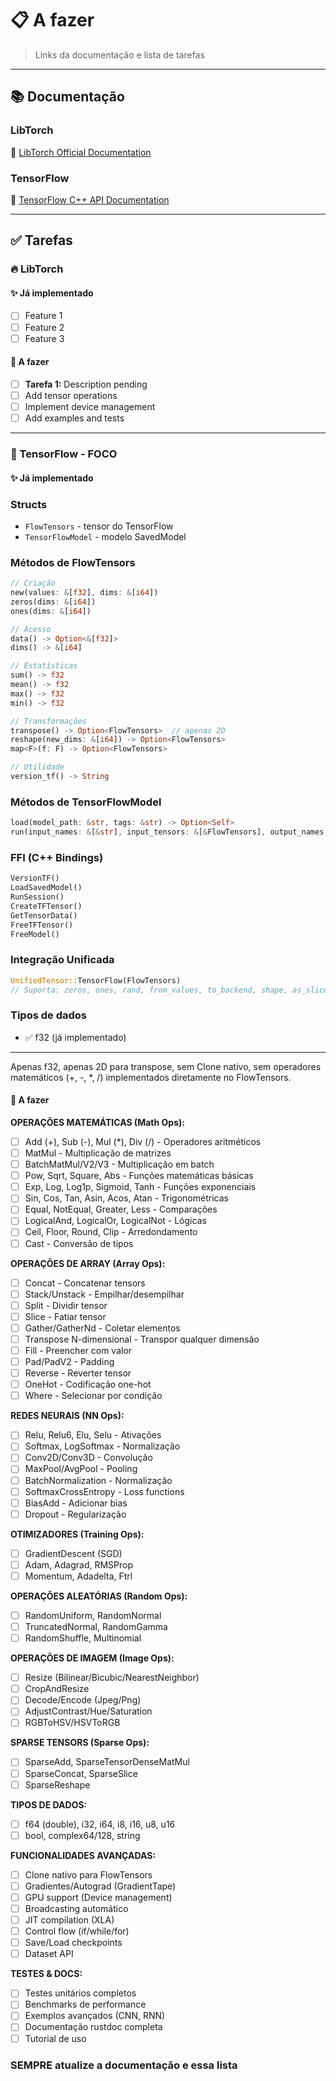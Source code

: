 # 📋 A fazer

> Links da documentação e lista de tarefas

---

## 📚 Documentação

### LibTorch

🔗 [LibTorch Official Documentation](https://pytorch.org/cppdocs/)

### TensorFlow

🔗 [TensorFlow C++ API Documentation](https://www.tensorflow.org/api_docs/cc)

---

## ✅ Tarefas

### 🔥 LibTorch

#### ✨ Já implementado

- [ ] Feature 1
- [ ] Feature 2
- [ ] Feature 3

#### 🚀 A fazer

- [ ] **Tarefa 1:** Description pending
- [ ] Add tensor operations
- [ ] Implement device management
- [ ] Add examples and tests

---

### 🌊 TensorFlow - FOCO

#### ✨ Já implementado

### **Structs**
- `FlowTensors` - tensor do TensorFlow
- `TensorFlowModel` - modelo SavedModel

### **Métodos de FlowTensors**
```rust
// Criação
new(values: &[f32], dims: &[i64])
zeros(dims: &[i64])
ones(dims: &[i64])

// Acesso
data() -> Option<&[f32]>
dims() -> &[i64]

// Estatísticas
sum() -> f32
mean() -> f32
max() -> f32
min() -> f32

// Transformações
transpose() -> Option<FlowTensors>  // apenas 2D
reshape(new_dims: &[i64]) -> Option<FlowTensors>
map<F>(f: F) -> Option<FlowTensors>

// Utilidade
version_tf() -> String
```

### **Métodos de TensorFlowModel**
```rust
load(model_path: &str, tags: &str) -> Option<Self>
run(input_names: &[&str], input_tensors: &[&FlowTensors], output_names: &[&str]) -> Option<Vec<FlowTensors>>
```

### **FFI (C++ Bindings)**
```rust
VersionTF()
LoadSavedModel()
RunSession()
CreateTFTensor()
GetTensorData()
FreeTFTensor()
FreeModel()
```

### **Integração Unificada**
```rust
UnifiedTensor::TensorFlow(FlowTensors)
// Suporta: zeros, ones, rand, from_values, to_backend, shape, as_slice, print
```
### **Tipos de dados**
- ✅ f32 (já implementado)
---

Apenas f32, apenas 2D para transpose, sem Clone nativo, sem operadores matemáticos (+, -, *, /) implementados diretamente no FlowTensors.

#### 🚀 A fazer

**OPERAÇÕES MATEMÁTICAS (Math Ops):**
- [ ] Add (+), Sub (-), Mul (*), Div (/) - Operadores aritméticos
- [ ] MatMul - Multiplicação de matrizes
- [ ] BatchMatMul/V2/V3 - Multiplicação em batch
- [ ] Pow, Sqrt, Square, Abs - Funções matemáticas básicas
- [ ] Exp, Log, Log1p, Sigmoid, Tanh - Funções exponenciais
- [ ] Sin, Cos, Tan, Asin, Acos, Atan - Trigonométricas
- [ ] Equal, NotEqual, Greater, Less - Comparações
- [ ] LogicalAnd, LogicalOr, LogicalNot - Lógicas
- [ ] Ceil, Floor, Round, Clip - Arredondamento
- [ ] Cast - Conversão de tipos

**OPERAÇÕES DE ARRAY (Array Ops):**
- [ ] Concat - Concatenar tensors
- [ ] Stack/Unstack - Empilhar/desempilhar
- [ ] Split - Dividir tensor
- [ ] Slice - Fatiar tensor
- [ ] Gather/GatherNd - Coletar elementos
- [ ] Transpose N-dimensional - Transpor qualquer dimensão
- [ ] Fill - Preencher com valor
- [ ] Pad/PadV2 - Padding
- [ ] Reverse - Reverter tensor
- [ ] OneHot - Codificação one-hot
- [ ] Where - Selecionar por condição

**REDES NEURAIS (NN Ops):**
- [ ] Relu, Relu6, Elu, Selu - Ativações
- [ ] Softmax, LogSoftmax - Normalização
- [ ] Conv2D/Conv3D - Convolução
- [ ] MaxPool/AvgPool - Pooling
- [ ] BatchNormalization - Normalização
- [ ] SoftmaxCrossEntropy - Loss functions
- [ ] BiasAdd - Adicionar bias
- [ ] Dropout - Regularização

**OTIMIZADORES (Training Ops):**
- [ ] GradientDescent (SGD)
- [ ] Adam, Adagrad, RMSProp
- [ ] Momentum, Adadelta, Ftrl

**OPERAÇÕES ALEATÓRIAS (Random Ops):**
- [ ] RandomUniform, RandomNormal
- [ ] TruncatedNormal, RandomGamma
- [ ] RandomShuffle, Multinomial

**OPERAÇÕES DE IMAGEM (Image Ops):**
- [ ] Resize (Bilinear/Bicubic/NearestNeighbor)
- [ ] CropAndResize
- [ ] Decode/Encode (Jpeg/Png)
- [ ] AdjustContrast/Hue/Saturation
- [ ] RGBToHSV/HSVToRGB

**SPARSE TENSORS (Sparse Ops):**
- [ ] SparseAdd, SparseTensorDenseMatMul
- [ ] SparseConcat, SparseSlice
- [ ] SparseReshape

**TIPOS DE DADOS:**
- [ ] f64 (double), i32, i64, i8, i16, u8, u16
- [ ] bool, complex64/128, string

**FUNCIONALIDADES AVANÇADAS:**
- [ ] Clone nativo para FlowTensors
- [ ] Gradientes/Autograd (GradientTape)
- [ ] GPU support (Device management)
- [ ] Broadcasting automático
- [ ] JIT compilation (XLA)
- [ ] Control flow (if/while/for)
- [ ] Save/Load checkpoints
- [ ] Dataset API

**TESTES & DOCS:**
- [ ] Testes unitários completos
- [ ] Benchmarks de performance
- [ ] Exemplos avançados (CNN, RNN)
- [ ] Documentação rustdoc completa
- [ ] Tutorial de uso

### **SEMPRE** atualize a documentação e essa lista


